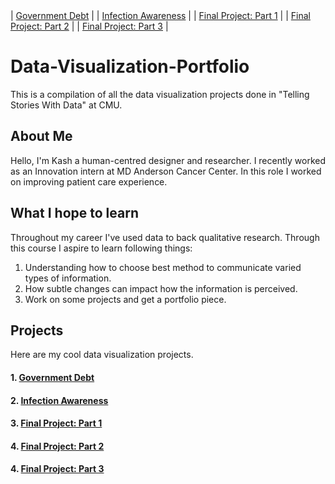 
<div class="top-nav">
 | <a href="/GOVTDEBT.md">Government Debt</a> |  
 | <a href="/INFAWARE.md">Infection Awareness</a> |
 | <a href="/FinalProject.md">Final Project: Part 1</a> |
 | <a href="/final-project-part-two.md">Final Project: Part 2</a> | 
 | <a href="/final-project-part-three.md">Final Project: Part 3</a> |
</div>

# Data-Visualization-Portfolio
This is a compilation of all the data visualization projects done in "Telling Stories With Data" at CMU.

## About Me
Hello, I'm Kash a human-centred designer and researcher. I recently worked as an Innovation intern at MD Anderson Cancer Center. In this role I worked on improving patient care experience. 

## What I hope to learn
Throughout my career I've used data to back qualitative research. Through this course I aspire to learn following things:
1. Understanding how to choose best method to communicate varied types of information.
2. How subtle changes can impact how the information is perceived.
3. Work on some projects and get a portfolio piece.

## Projects
Here are my cool data visualization projects.

#### 1. [Government Debt](/GOVTDEBT.md)
#### 2. [Infection Awareness](/INFAWARE.md)
#### 3. [Final Project: Part 1](/FinalProject.md)
#### 4. [Final Project: Part 2](/final-project-part-two.md)
#### 4. [Final Project: Part 3](/final-project-part-three.md)
